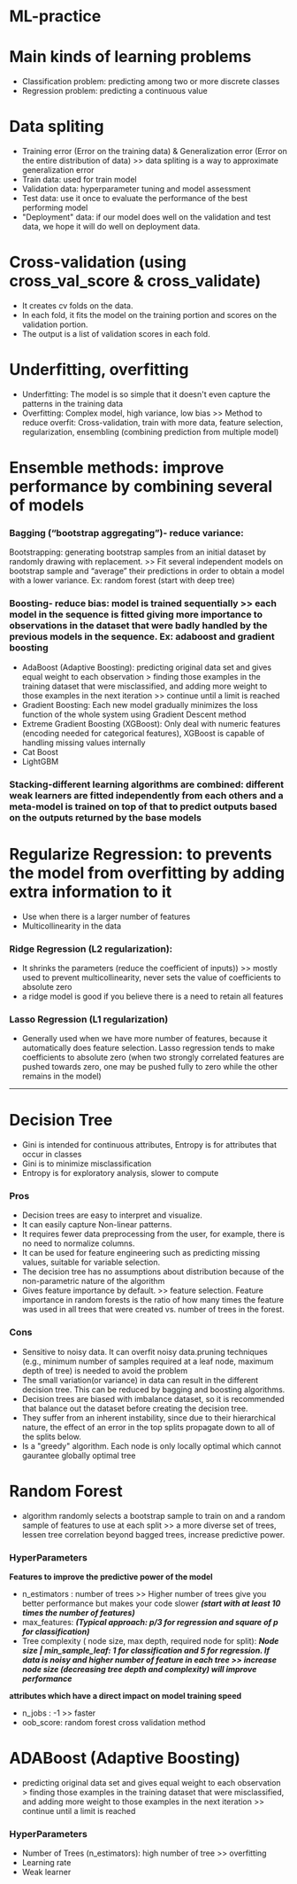 # ML-practice
# Main kinds of learning problems
- Classification problem: predicting among two or more discrete classes
- Regression problem: predicting a continuous value

# Data spliting
- Training error (Error on the training data) & Generalization error (Error on the entire distribution  of data) >> data spliting is a way to approximate generalization error
- Train data: used for train model
- Validation data: hyperparameter tuning and model assessment
- Test data: use it once to evaluate the performance of the best performing model
- "Deployment" data: if our model does well on the validation and test data, we hope it will do well on deployment data.

# Cross-validation (using cross_val_score & cross_validate)
- It creates cv folds on the data.
- In each fold, it fits the model on the training portion and scores on the validation portion.
- The output is a list of validation scores in each fold.

# Underfitting, overfitting
- Underfitting: The model is so simple that it doesn't even capture the patterns in the training data
- Overfitting: Complex model, high variance, low bias >> Method to reduce overfit: Cross-validation,  train with more data, feature selection, regularization, ensembling (combining prediction from multiple model)

# Ensemble methods: improve performance by combining several of models 
### Bagging (“bootstrap aggregating”)- reduce variance: 
Bootstrapping: generating bootstrap samples from an initial dataset by randomly drawing with replacement. >> Fit several independent models on bootstrap sample and “average” their predictions in order to obtain a model with a lower variance. Ex: random forest (start with deep tree)
### Boosting- reduce bias: model is trained sequentially >> each model in the sequence is fitted giving more importance to observations in the dataset that were badly handled by the previous models in the sequence. Ex: adaboost and gradient boosting
-	AdaBoost (Adaptive Boosting): predicting original data set and gives equal weight to each observation > finding those examples in the training dataset that were misclassified, and adding more weight to those examples in the next iteration >> continue until a limit is reached 
-	Gradient Boosting: Each new model gradually minimizes the loss function  of the whole system using Gradient Descent method
-	Extreme Gradient Boosting (XGBoost): Only deal with numeric features (encoding needed for categorical features), XGBoost is capable of handling missing values internally
-	Cat Boost
-	LightGBM
### Stacking-different learning algorithms are combined: different weak learners are fitted independently from each others and a meta-model is trained on top of that to predict outputs based on the outputs returned by the base models

# Regularize Regression: to prevents the model from overfitting by adding extra information to it
- Use when there is a larger number of features
- Multicollinearity in the data
### Ridge Regression (L2 regularization): 
- It shrinks the parameters (reduce the coefficient of inputs))  >> mostly used to prevent multicollinearity, never sets the value of coefficients to absolute zero
- a ridge model is good if you believe there is a need to retain all features
### Lasso Regression (L1 regularization)
- Generally used when we have more number of features, because it automatically does feature selection. Lasso regression tends to make coefficients to absolute zero (when two strongly correlated features are pushed towards zero, one may be pushed fully to zero while the other remains in the model)

--------------------------------------------------------------------------------------------------
# Decision Tree
- Gini is intended for continuous attributes, Entropy is for attributes that occur in classes
- Gini is to minimize misclassification
- Entropy is for exploratory analysis, slower to compute
### Pros
- Decision trees are easy to interpret and visualize.
- It can easily capture Non-linear patterns.
- It requires fewer data preprocessing from the user, for example, there is no need to normalize columns.
- It can be used for feature engineering such as predicting missing values, suitable for variable selection.
- The decision tree has no assumptions about distribution because of the non-parametric nature of the algorithm
- Gives feature importance by default. >> feature selection. Feature importance in random forests is the ratio of how many times the feature was used in all trees that were created vs. number of trees in the forest.
### Cons
- Sensitive to noisy data. It can overfit noisy data.pruning techniques (e.g., minimum number of samples required at a leaf node, maximum depth of tree) is needed to avoid the problem
- The small variation(or variance) in data can result in the different decision tree. This can be reduced by bagging and boosting algorithms.
- Decision trees are biased with imbalance dataset, so it is recommended that balance out the dataset before creating the decision tree.
- They suffer from an inherent instability, since due to their hierarchical nature, the effect of an error in the top splits propagate down to all of the splits below.
- Is a "greedy" algorithm. Each node is only locally optimal which cannot gaurantee globally optimal tree

# Random Forest 
- algorithm randomly selects a bootstrap sample to train on and a random sample of features to use at each split >> a more diverse set of trees, lessen tree correlation beyond bagged trees, increase predictive power.
### HyperParameters
**Features to improve the predictive power of the model**
- n_estimators : number of trees >> Higher number of trees give you better performance but makes your code slower ***(start with at least 10 times the number of features)***
- max_features: ***(Typical approach: p/3 for regression and square of p for classification)***
- Tree complexity ( node size, max depth, required node for split): ***Node size | min_sample_leaf: 1 for classification and 5 for regression. If data is noisy and higher number of feature in each tree >> increase node size (decreasing tree depth and complexity) will improve performance***

**attributes which have a direct impact on model training speed**
- n_jobs : -1 >> faster
- oob_score: random forest cross validation method

# ADABoost (Adaptive Boosting)
- predicting original data set and gives equal weight to each observation > finding those examples in the training dataset that were misclassified, and adding more weight to those examples in the next iteration >> continue until a limit is reached 
### HyperParameters
- Number of Trees (n_estimators): high number of tree >> overfitting 
- Learning rate
- Weak learner

